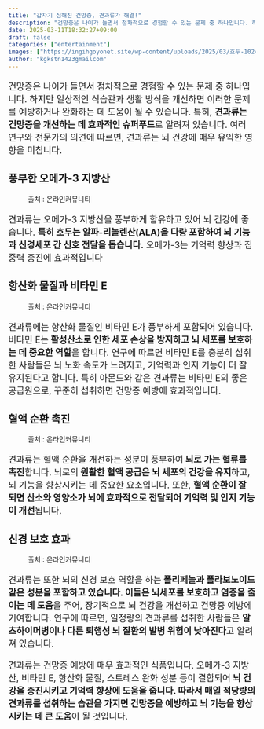 ```yaml
---
title: "갑자기 심해진 건망증, 견과류가 해결!"
description: "건망증은 나이가 들면서 점차적으로 경험할 수 있는 문제 중 하나입니다. 하지만 일상적인 식습관과 생활 방식을 개선하면 이러한 문제를 예방하거나 완화하는 데 도움이 될 수 있습니다. 특히, 견과류는 건망증을 개선하는 데 효과적인 슈퍼푸드로 알려져 있습니다. 여러 연구와 "
date: 2025-03-11T18:32:27+09:00
draft: false
categories: ["entertainment"]
images: ["https://ingihgoyonet.site/wp-content/uploads/2025/03/호두-1024x683.jpg", "https://ingihgoyonet.site/wp-content/uploads/2025/03/견과류-1-1024x683.jpg", "https://ingihgoyonet.site/wp-content/uploads/2025/03/땅콩-1024x683.jpg", "https://ingihgoyonet.site/wp-content/uploads/2025/03/견과류효능-683x1024.jpg"]
author: "kgkstn1423gmailcom"
---
```


<p style="font-size:18px">건망증은 나이가 들면서 점차적으로 경험할 수 있는 문제 중 하나입니다. 하지만 일상적인 식습관과 생활 방식을 개선하면 이러한 문제를 예방하거나 완화하는 데 도움이 될 수 있습니다. 특히, <strong>견과류는 건망증을 개선하는 데 효과적인 슈퍼푸드</strong>로 알려져 있습니다. 여러 연구와 전문가의 의견에 따르면, 견과류는 뇌 건강에 매우 유익한 영향을 미칩니다.</p> <h2 >풍부한 오메가-3 지방산</h2> <figure ><img src="https://ingihgoyonet.site/wp-content/uploads/2025/03/호두-1024x683.jpg" alt="" style="aspect-ratio:16/9;object-fit:cover"/><figcaption >출처 : 온라인커뮤니티</figcaption></figure> <p style="font-size:18px">견과류는 오메가-3 지방산을 풍부하게 함유하고 있어 뇌 건강에 좋습니다. <strong>특히 호두는 알파-리놀렌산(ALA)을 다량 포함하여 뇌 기능과 신경세포 간 신호 전달을 돕습니다.</strong> 오메가-3는 기억력 향상과 집중력 증진에 효과적입니다</p> <h2 >항산화 물질과 비타민 E</h2> <figure ><img src="https://ingihgoyonet.site/wp-content/uploads/2025/03/견과류-1-1024x683.jpg" alt="" style="aspect-ratio:16/9;object-fit:cover"/><figcaption >출처 : 온라인커뮤니티</figcaption></figure> <p style="font-size:18px">견과류에는 항산화 물질인 비타민 E가 풍부하게 포함되어 있습니다. 비타민 E는<strong> 활성산소로 인한 세포 손상을 방지하고 뇌 세포를 보호하는 데 중요한 역할</strong>을 합니다. 연구에 따르면 비타민 E를 충분히 섭취한 사람들은 뇌 노화 속도가 느려지고, 기억력과 인지 기능이 더 잘 유지된다고 합니다. 특히 아몬드와 같은 견과류는 비타민 E의 좋은 공급원으로, 꾸준히 섭취하면 건망증 예방에 효과적입니다.</p> <h2 >혈액 순환 촉진</h2> <figure ><img src="https://ingihgoyonet.site/wp-content/uploads/2025/03/땅콩-1024x683.jpg" alt="" style="aspect-ratio:16/9;object-fit:cover"/><figcaption >출처 : 온라인커뮤니티</figcaption></figure> <p style="font-size:18px">견과류는 혈액 순환을 개선하는 성분이 풍부하여<strong> 뇌로 가는 혈류를 촉진</strong>합니다. 뇌로의<strong> 원활한 혈액 공급은 뇌 세포의 건강을 유지</strong>하고, 뇌 기능을 향상시키는 데 중요한 요소입니다. 또한, <strong>혈액 순환이 잘 되면 산소와 영양소가 뇌에 효과적으로 전달되어 기억력 및 인지 기능이 개선</strong>됩니다.</p> <h2 >신경 보호 효과</h2> <figure ><img src="https://ingihgoyonet.site/wp-content/uploads/2025/03/견과류효능-683x1024.jpg" alt="" style="aspect-ratio:16/9;object-fit:cover"/><figcaption >출처 : 온라인커뮤니티</figcaption></figure> <p style="font-size:18px">견과류는 또한 뇌의 신경 보호 역할을 하는<strong> 폴리페놀과 플라보노이드 같은 성분을 포함하고 있습니다. 이들은 뇌세포를 보호하고 염증을 줄이는 데 도움</strong>을 주어, 장기적으로 뇌 건강을 개선하고 건망증 예방에 기여합니다. 연구에 따르면, 일정량의 견과류를 섭취한 사람들은 <strong>알츠하이머병이나 다른 퇴행성 뇌 질환의 발병 위험이 낮아진다</strong>고 알려져 있습니다.</p> <p style="font-size:18px">견과류는 건망증 예방에 매우 효과적인 식품입니다. 오메가-3 지방산, 비타민 E, 항산화 물질, 스트레스 완화 성분 등이 결합되어<strong> 뇌 건강을 증진시키고 기억력 향상에 도움을 줍니다. 따라서 매일 적당량의 견과류를 섭취하는 습관을 가지면 건망증을 예방하고 뇌 기능을 향상시키는 데 큰 도움</strong>이 될 것입니다.</p>
